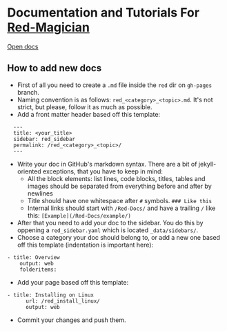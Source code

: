# Documentation and Tutorials For [Red-Magician](https://github.com/dealien/Red-Magician)

[Open docs](https://dealien.github.io/Red-Docs/)

## How to add new docs
 * First of all you need to create a `.md` file inside the `red` dir on `gh-pages` branch.
 * Naming convention is as follows: `red_<category>_<topic>.md`. It's not strict, but please, follow it as much as possible.
 * Add a front matter header based off this template:
```
  ---
  title: <your_title>
  sidebar: red_sidebar
  permalink: /red_<category>_<topic>/
  ---
```
 * Write your doc in GitHub's markdown syntax. There are a bit of jekyll-oriented exceptions, that you have to keep in mind:
   * All the block elements: list lines, code blocks, titles, tables and images should be separated from everything before and after by newlines
   * Title should have one whitespace after `#` symbols. `### Like this`
   * Internal links should start with `/Red-Docs/` and have a trailing `/` like this: `[Example](/Red-Docs/example/)`
 * After that you need to add your doc to the sidebar. You do this by oppening a `red_sidebar.yaml` which is located `_data/sidebars/`.
 * Choose a category your doc should belong to, or add a new one based off this template (indentation is important here):
```
- title: Overview
    output: web
    folderitems:
```
   * Add your page based off this template:
```
- title: Installing on Linux
      url: /red_install_linux/
      output: web
```
 * Commit your changes and push them.
